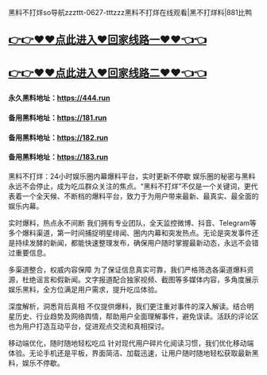 黑料不打烊so导航zzzttt-0627-tttzzz黑料不打烊在线观看|黑不打烊料|881比鸭

## [👉👉♥♥点此进入♥回家线路一♥♥👈👈](https://unpkg.com/182run/index.html)
## [👉👉♥♥点此进入♥回家线路二♥♥👈👈](https://unpkg.com/182-1run/index.html)

#### 永久黑料地址：https://444.run
#### 备用黑料地址：https://181.run
#### 备用黑料地址：https://182.run
#### 备用黑料地址：https://183.run

黑料不打烊：24小时娱乐圈内幕爆料平台，实时更新不停歇
娱乐圈的秘密与黑料永远不会停止，成为吃瓜群众关注的焦点。“黑料不打烊”不仅是一个关键词，更代表着一个全天候、不断档的爆料平台，致力于为用户带来最新、最真实、最全面的娱乐内幕。

实时爆料，热点永不间断
我们拥有专业团队，全天监控微博、抖音、Telegram等多个爆料渠道，第一时间捕捉明星绯闻、圈内内幕和突发热点。无论是突发事件还是持续发酵的新闻，都能快速整理发布，确保用户随时掌握最新动态，永远不会错过重要信息。

多渠道整合，权威内容保障
为了保证信息真实可靠，我们严格筛选各渠道爆料资源，杜绝谣言和假新闻。文字报道配合独家视频、截图等多媒体内容，多角度展示娱乐黑料，全方位满足用户需求，提升吃瓜体验。

深度解析，洞悉背后真相
不仅提供爆料，我们更注重对事件的深入解读。结合明星历史、行业趋势及网络舆情，帮助用户全面理解事件，避免误读。活跃的评论区也为用户打造互动平台，促进观点交流和真相探讨。

移动端优化，随时随地轻松吃瓜
针对现代用户碎片化阅读习惯，我们优化移动端体验。无论手机还是平板，界面简洁、加载迅速，让用户随时随地轻松获取最新黑料，娱乐不停歇。
